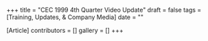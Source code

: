 +++
title = "CEC 1999 4th Quarter Video Update"
draft = false
tags = [Training, Updates, & Company Media]
date = ""

[Article]
contributors = []
gallery = []
+++